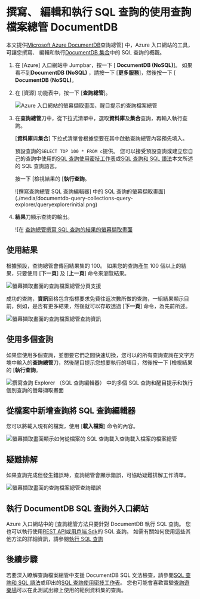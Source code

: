 <properties
    pageTitle="DocumentDB 查詢 Explorer: SQL 查詢編輯器 |Microsoft Azure"
    description="深入了解 DocumentDB 查詢總管] 中，用來撰寫 SQL 查詢和執行這些 NoSQL DocumentDB 集合 Azure 入口網站中的 SQL 查詢編輯器。"
    keywords="撰寫 sql 查詢的 sql 查詢編輯器"
    services="documentdb"
    authors="kirillg"
    manager="jhubbard"
    editor="monicar"
    documentationCenter=""/>

<tags
    ms.service="documentdb"
    ms.workload="data-services"
    ms.tgt_pltfrm="na"
    ms.devlang="na"
    ms.topic="article"
    ms.date="08/30/2016"
    ms.author="kirillg"/>

# <a name="write-edit-and-run-sql-queries-for-documentdb-using-query-explorer"></a>撰寫、 編輯和執行 SQL 查詢的使用查詢檔案總管 DocumentDB 

本文提供[Microsoft Azure DocumentDB](https://azure.microsoft.com/services/documentdb/)查詢總管] 中，Azure 入口網站的工具，可讓您撰寫、 編輯和執行[DocumentDB 集合](documentdb-create-collection.md)中的 SQL 查詢的概觀。

1. 在 [Azure] 入口網站中 Jumpbar，按一下 [ **DocumentDB (NoSQL)**]。 如果看不到**DocumentDB (NoSQL)** ，請按一下 [**更多服務**]，然後按一下 [ **DocumentDB (NoSQL)**。

2. 在 [資源] 功能表中，按一下 [**查詢總管**]。 

    ![Azure 入口網站的螢幕擷取畫面，醒目提示的查詢檔案總管](./media/documentdb-query-collections-query-explorer/queryexplorercommand.png)

3. 在**查詢總管**刀中，從下拉式清單中，選取**資料庫**及**集合**查詢，再輸入執行查詢。 

    [**資料庫**與**集合**] 下拉式清單會根據您要在其中啟動查詢總管內容預先填入。 

    預設查詢的`SELECT TOP 100 * FROM c`提供。  您可以接受預設查詢或建立您自己的查詢中使用的[SQL 查詢使用密技工作表](documentdb-sql-query-cheat-sheet.md)或[SQL 查詢和 SQL 語法](documentdb-sql-query.md)本文所述的 SQL 查詢語言。

    按一下 [檢視結果的 [**執行查詢**。

    ![撰寫查詢總管 SQL 查詢編輯器] 中的 SQL 查詢的螢幕擷取畫面](./media/documentdb-query-collections-query-explorer/queryexplorerinitial.png)

4. **結果**刀顯示查詢的輸出。 

    ![在 [查詢總管撰寫 SQL 查詢的結果的螢幕擷取畫面](./media/documentdb-query-collections-query-explorer/queryresults1.png)

## <a name="work-with-results"></a>使用結果

根據預設，查詢總管會傳回結果集的 100。  如果您的查詢產生 100 個以上的結果，只要使用 [**下一頁**] 及 [**上一頁**] 命令來瀏覽結果。

![螢幕擷取畫面的查詢檔案總管分頁支援](./media/documentdb-query-collections-query-explorer/queryresultspagination.png)

成功的查詢，**資訊**窗格包含指標要求免費往返次數所做的查詢，一組結果顯示目前，例如，是否有更多結果，然後就可以存取透過 [**下一頁**] 命令，為先前所述。

![螢幕擷取畫面的查詢檔案總管查詢資訊](./media/documentdb-query-collections-query-explorer/queryinformation.png)

## <a name="use-multiple-queries"></a>使用多個查詢

如果您使用多個查詢，並想要它們之間快速切換，您可以的所有查詢查詢在文字方塊中輸入的**查詢總管**刀，然後醒目提示您想要執行的項目，然後按一下 [檢視結果的 [**執行查詢**。

![撰寫查詢 Explorer （SQL 查詢編輯器） 中的多個 SQL 查詢和醒目提示和執行個別查詢的螢幕擷取畫面](./media/documentdb-query-collections-query-explorer/queryexplorerhighlightandrun.png)

## <a name="add-queries-from-a-file-into-the-sql-query-editor"></a>從檔案中新增查詢將 SQL 查詢編輯器

您可以將載入現有的檔案，使用 [**載入檔案**] 命令的內容。

![螢幕擷取畫面顯示如何從檔案的 SQL 查詢載入查詢載入檔案的檔案總管](./media/documentdb-query-collections-query-explorer/loadqueryfile.png)

## <a name="troubleshoot"></a>疑難排解

如果查詢完成但發生錯誤時，查詢總管會顯示錯誤，可協助疑難排解工作清單。

![螢幕擷取畫面的查詢檔案總管查詢錯誤](./media/documentdb-query-collections-query-explorer/queryerror.png)

## <a name="run-documentdb-sql-queries-outside-the-portal"></a>執行 DocumentDB SQL 查詢外入口網站

Azure 入口網站中的 [查詢總管方法只要針對 DocumentDB 執行 SQL 查詢。 您也可以執行使用[REST API](https://msdn.microsoft.com/library/azure/dn781481.aspx)或[用戶端 Sdk](documentdb-sdk-dotnet.md)的 SQL 查詢。 如需有關如何使用這些其他方法的詳細資訊，請參閱[執行 SQL 查詢](documentdb-sql-query.md#executing-sql-queries)

## <a name="next-steps"></a>後續步驟

若要深入瞭解查詢檔案總管中支援 DocumentDB SQL 文法檢查，請參閱[SQL 查詢和 SQL 語法](documentdb-sql-query.md)或印出的[SQL 查詢使用密技工作表](documentdb-sql-query-cheat-sheet.md)。
您也可能會喜歡實驗[查詢遊樂場](https://www.documentdb.com/sql/demo)可以在此測試出線上使用的範例資料集的查詢。
